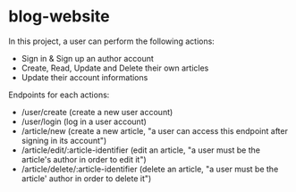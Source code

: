 # blog-website

In this project, a user can perform the following actions:

- Sign in & Sign up an author account
- Create, Read, Update and Delete their own articles
- Update their account informations

Endpoints for each actions:

- /user/create (create a new user account)
- /user/login (log in a user account)
- /article/new (create a new article, "a user can access this endpoint after signing in its account")
- /article/edit/:article-identifier (edit an article, "a user must be the article's author in order to edit it")
- /article/delete/:article-identifier (delete an article, "a user must be the article' author in order to delete it")
